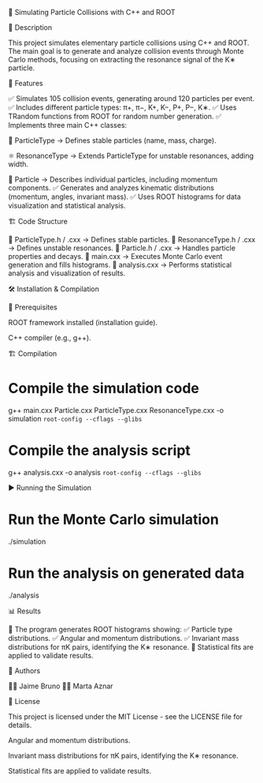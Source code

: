 📡 Simulating Particle Collisions with C++ and ROOT

📖 Description

This project simulates elementary particle collisions using C++ and ROOT. The main goal is to generate and analyze collision events through Monte Carlo methods, focusing on extracting the resonance signal of the K∗ particle.

🚀 Features

✅ Simulates 105 collision events, generating around 120 particles per event.
✅ Includes different particle types: π+, π−, K+, K−, P+, P−, K∗.
✅ Uses TRandom functions from ROOT for random number generation.
✅ Implements three main C++ classes:

🧩 ParticleType → Defines stable particles (name, mass, charge).

⚛️ ResonanceType → Extends ParticleType for unstable resonances, adding width.

🎯 Particle → Describes individual particles, including momentum components.
✅ Generates and analyzes kinematic distributions (momentum, angles, invariant mass).
✅ Uses ROOT histograms for data visualization and statistical analysis.

🏗️ Code Structure

📌 ParticleType.h / .cxx → Defines stable particles.
📌 ResonanceType.h / .cxx → Defines unstable resonances.
📌 Particle.h / .cxx → Handles particle properties and decays.
📌 main.cxx → Executes Monte Carlo event generation and fills histograms.
📌 analysis.cxx → Performs statistical analysis and visualization of results.

🛠️ Installation & Compilation

🔹 Prerequisites

ROOT framework installed (installation guide).

C++ compiler (e.g., g++).

🏗️ Compilation

# Compile the simulation code
g++ main.cxx Particle.cxx ParticleType.cxx ResonanceType.cxx -o simulation `root-config --cflags --glibs`

# Compile the analysis script
g++ analysis.cxx -o analysis `root-config --cflags --glibs`

▶️ Running the Simulation

# Run the Monte Carlo simulation
./simulation

# Run the analysis on generated data
./analysis

📊 Results

📌 The program generates ROOT histograms showing:
✅ Particle type distributions.
✅ Angular and momentum distributions.
✅ Invariant mass distributions for πK pairs, identifying the K∗ resonance.
📌 Statistical fits are applied to validate results.

👥 Authors

👨‍🔬 Jaime Bruno
👩‍🔬 Marta Aznar

📜 License

This project is licensed under the MIT License - see the LICENSE file for details.


Angular and momentum distributions.

Invariant mass distributions for πK pairs, identifying the K∗ resonance.

Statistical fits are applied to validate results.

